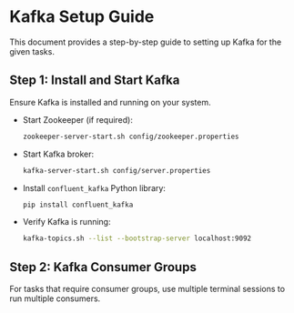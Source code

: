 # Kafka Setup Guide

This document provides a step-by-step guide to setting up Kafka for the given tasks.

## Step 1: Install and Start Kafka
Ensure Kafka is installed and running on your system.

- Start Zookeeper (if required):
  ```bash
  zookeeper-server-start.sh config/zookeeper.properties
  ```

- Start Kafka broker:
  ```bash
  kafka-server-start.sh config/server.properties
  ```

- Install `confluent_kafka` Python library:
  ```bash
  pip install confluent_kafka
  ```

- Verify Kafka is running:
  ```bash
  kafka-topics.sh --list --bootstrap-server localhost:9092
  ```

## Step 2: Kafka Consumer Groups
For tasks that require consumer groups, use multiple terminal sessions to run multiple consumers.

